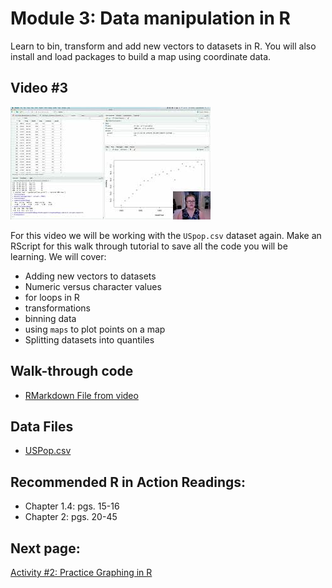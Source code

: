 # Module 3: Data manipulation in R

Learn to bin, transform and add new vectors to datasets in R. You will also install and load packages to build a map using coordinate data.

## Video #3

[![](https://github.com/StevisonLab/R-Mini-Course/blob/main/images/mq2.jpg)](https://youtu.be/A8vYpOiyAg8)

For this video we will be working with the `USpop.csv` dataset again. Make an RScript for this walk through tutorial to save all the code you will be learning. We will cover:

* Adding new vectors to datasets
* Numeric versus character values
* for loops in R
* transformations
* binning data
* using `maps` to plot points on a map
* Splitting datasets into quantiles

## Walk-through code

* [RMarkdown File from video](https://github.com/StevisonLab/R-Mini-Course/blob/main/datafiles/4.03.Data_Manipulation_in_R.Rmd)

## Data Files

* [USPop.csv](https://github.com/StevisonLab/R-Mini-Course/blob/main/datafiles/USPop.csv)

## Recommended R in Action Readings:
* Chapter 1.4: pgs. 15-16
* Chapter 2: pgs. 20-45

## Next page: 
[Activity #2: Practice Graphing in R](https://github.com/StevisonLab/R-Mini-Course/blob/main/Activity2.md)
